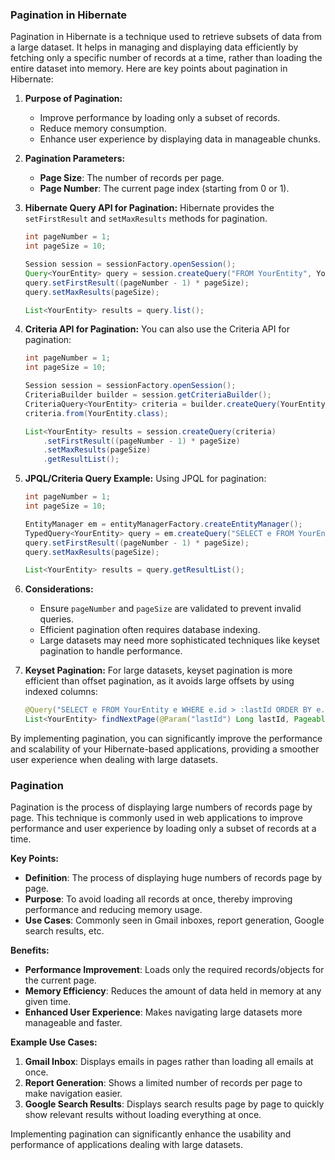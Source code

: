 ### Pagination in Hibernate

Pagination in Hibernate is a technique used to retrieve subsets of data from a large dataset. It helps in managing and displaying data efficiently by fetching only a specific number of records at a time, rather than loading the entire dataset into memory. Here are key points about pagination in Hibernate:

1. **Purpose of Pagination:**
   - Improve performance by loading only a subset of records.
   - Reduce memory consumption.
   - Enhance user experience by displaying data in manageable chunks.

2. **Pagination Parameters:**
   - **Page Size**: The number of records per page.
   - **Page Number**: The current page index (starting from 0 or 1).

3. **Hibernate Query API for Pagination:**
   Hibernate provides the `setFirstResult` and `setMaxResults` methods for pagination.

   ```java
   int pageNumber = 1;
   int pageSize = 10;

   Session session = sessionFactory.openSession();
   Query<YourEntity> query = session.createQuery("FROM YourEntity", YourEntity.class);
   query.setFirstResult((pageNumber - 1) * pageSize);
   query.setMaxResults(pageSize);

   List<YourEntity> results = query.list();
   ```

4. **Criteria API for Pagination:**
   You can also use the Criteria API for pagination:

   ```java
   int pageNumber = 1;
   int pageSize = 10;

   Session session = sessionFactory.openSession();
   CriteriaBuilder builder = session.getCriteriaBuilder();
   CriteriaQuery<YourEntity> criteria = builder.createQuery(YourEntity.class);
   criteria.from(YourEntity.class);

   List<YourEntity> results = session.createQuery(criteria)
       .setFirstResult((pageNumber - 1) * pageSize)
       .setMaxResults(pageSize)
       .getResultList();
   ```

5. **JPQL/Criteria Query Example:**
   Using JPQL for pagination:

   ```java
   int pageNumber = 1;
   int pageSize = 10;

   EntityManager em = entityManagerFactory.createEntityManager();
   TypedQuery<YourEntity> query = em.createQuery("SELECT e FROM YourEntity e", YourEntity.class);
   query.setFirstResult((pageNumber - 1) * pageSize);
   query.setMaxResults(pageSize);

   List<YourEntity> results = query.getResultList();
   ```

6. **Considerations:**
   - Ensure `pageNumber` and `pageSize` are validated to prevent invalid queries.
   - Efficient pagination often requires database indexing.
   - Large datasets may need more sophisticated techniques like keyset pagination to handle performance.

7. **Keyset Pagination:**
   For large datasets, keyset pagination is more efficient than offset pagination, as it avoids large offsets by using indexed columns:

   ```java
   @Query("SELECT e FROM YourEntity e WHERE e.id > :lastId ORDER BY e.id ASC")
   List<YourEntity> findNextPage(@Param("lastId") Long lastId, Pageable pageable);
   ```

By implementing pagination, you can significantly improve the performance and scalability of your Hibernate-based applications, providing a smoother user experience when dealing with large datasets.


### Pagination

Pagination is the process of displaying large numbers of records page by page. This technique is commonly used in web applications to improve performance and user experience by loading only a subset of records at a time.

**Key Points:**
- **Definition**: The process of displaying huge numbers of records page by page.
- **Purpose**: To avoid loading all records at once, thereby improving performance and reducing memory usage.
- **Use Cases**: Commonly seen in Gmail inboxes, report generation, Google search results, etc.

**Benefits:**
- **Performance Improvement**: Loads only the required records/objects for the current page.
- **Memory Efficiency**: Reduces the amount of data held in memory at any given time.
- **Enhanced User Experience**: Makes navigating large datasets more manageable and faster.

**Example Use Cases:**
1. **Gmail Inbox**: Displays emails in pages rather than loading all emails at once.
2. **Report Generation**: Shows a limited number of records per page to make navigation easier.
3. **Google Search Results**: Displays search results page by page to quickly show relevant results without loading everything at once.

Implementing pagination can significantly enhance the usability and performance of applications dealing with large datasets.
